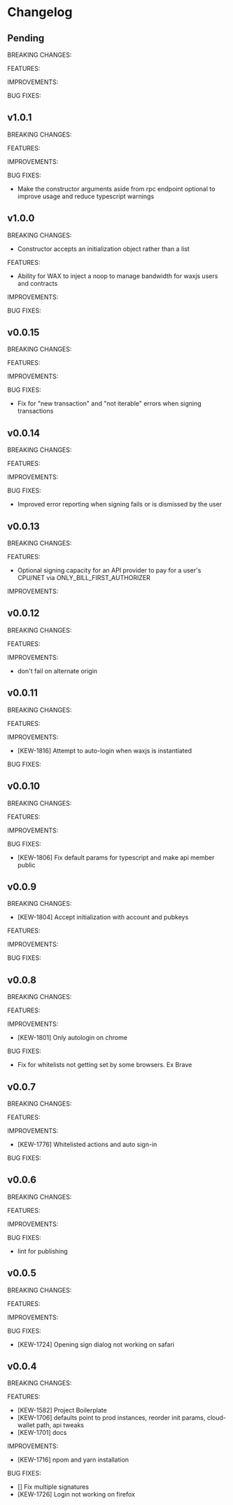 # Changelog

## Pending

BREAKING CHANGES:

FEATURES:

IMPROVEMENTS:

BUG FIXES:

## v1.0.1

BREAKING CHANGES:

FEATURES:

IMPROVEMENTS:

BUG FIXES:
- Make the constructor arguments aside from rpc endpoint optional to improve usage and reduce typescript warnings

## v1.0.0

BREAKING CHANGES:
- Constructor accepts an initialization object rather than a list

FEATURES:
- Ability for WAX to inject a noop to manage bandwidth for waxjs users and contracts

IMPROVEMENTS:

BUG FIXES:

## v0.0.15

BREAKING CHANGES:

FEATURES:

IMPROVEMENTS:

BUG FIXES:
- Fix for "new transaction" and "not iterable" errors when signing transactions

## v0.0.14

BREAKING CHANGES:

FEATURES:

IMPROVEMENTS:

BUG FIXES:
- Improved error reporting when signing fails or is dismissed by the user

## v0.0.13

BREAKING CHANGES:

FEATURES:
- Optional signing capacity for an API provider to pay for a user's CPU/NET via ONLY_BILL_FIRST_AUTHORIZER

IMPROVEMENTS:

## v0.0.12

BREAKING CHANGES:

FEATURES:

IMPROVEMENTS:
- don't fail on alternate origin

## v0.0.11

BREAKING CHANGES:

FEATURES:

IMPROVEMENTS: 
- [KEW-1816] Attempt to auto-login when waxjs is instantiated

BUG FIXES:

## v0.0.10

BREAKING CHANGES:

FEATURES:

IMPROVEMENTS:

BUG FIXES:
- [KEW-1806] Fix default params for typescript and make api member public

## v0.0.9

BREAKING CHANGES:
- [KEW-1804] Accept initialization with account and pubkeys

FEATURES:

IMPROVEMENTS:

BUG FIXES:

## v0.0.8

BREAKING CHANGES:

FEATURES:

IMPROVEMENTS:
- [KEW-1801] Only autologin on chrome

BUG FIXES:
- Fix for whitelists not getting set by some browsers. Ex Brave

## v0.0.7

BREAKING CHANGES:

FEATURES:

IMPROVEMENTS:
- [KEW-1776] Whitelisted actions and auto sign-in

BUG FIXES:

## v0.0.6

BREAKING CHANGES:

FEATURES:

IMPROVEMENTS:

BUG FIXES:
- lint for publishing

## v0.0.5

BREAKING CHANGES:

FEATURES:

IMPROVEMENTS:

BUG FIXES:
- [KEW-1724] Opening sign dialog not working on safari

## v0.0.4

BREAKING CHANGES:

FEATURES:
- [KEW-1582] Project Boilerplate
- [KEW-1706] defaults point to prod instances, reorder init params, cloud-wallet path, api tweaks
- [KEW-1701] docs

IMPROVEMENTS:
- [KEW-1716] npom and yarn installation

BUG FIXES:
- [] Fix multiple signatures
- [KEW-1726] Login not working on firefox
